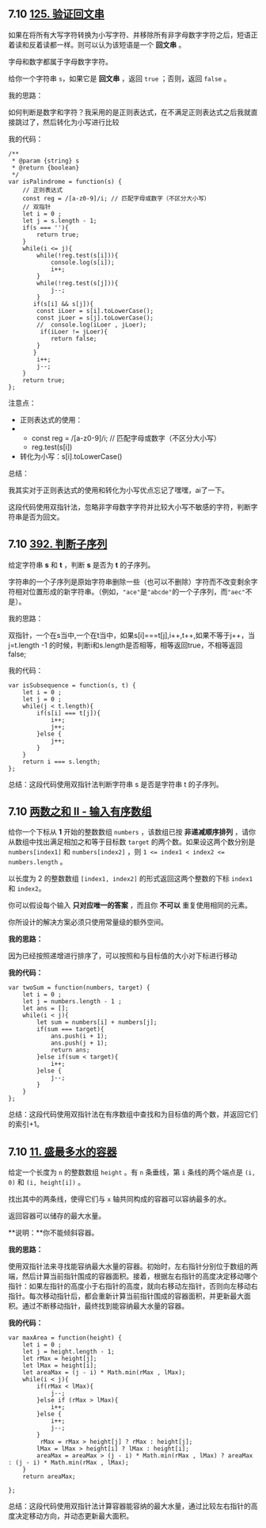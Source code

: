 ﻿## 7.10 [125. 验证回文串](https://leetcode.cn/problems/valid-palindrome/)

如果在将所有大写字符转换为小写字符、并移除所有非字母数字字符之后，短语正着读和反着读都一样。则可以认为该短语是一个 **回文串** 。

字母和数字都属于字母数字字符。

给你一个字符串 `s`，如果它是 **回文串** ，返回 `true` ；否则，返回 `false` 。

我的思路：

如何判断是数字和字符？我采用的是正则表达式，在不满足正则表达式之后我就直接跳过了，然后转化为小写进行比较

我的代码：

```
/**
 * @param {string} s
 * @return {boolean}
 */
var isPalindrome = function(s) {
    // 正则表达式
    const reg = /[a-z0-9]/i; // 匹配字母或数字（不区分大小写）
    // 双指针
    let i = 0 ; 
    let j = s.length - 1;
    if(s === ''){
        return true;
    }
    while(i <= j){
        while(!reg.test(s[i])){
            console.log(s[i]);
            i++;
        }
        while(!reg.test(s[j])){
            j--;
        }
       if(s[i] && s[j]){
        const iLoer = s[i].toLowerCase();
        const jLoer = s[j].toLowerCase();
        //  console.log(iLoer , jLoer);
         if(iLoer != jLoer){
            return false;
        }
       }
        i++;
        j--;
    }
    return true;
};
```

注意点：

- 正则表达式的使用：
- -  const reg = /[a-z0-9]/i; // 匹配字母或数字（不区分大小写）
  - reg.test(s[i])
- 转化为小写：s[i].toLowerCase()

总结：

我其实对于正则表达式的使用和转化为小写优点忘记了嘿嘿，ai了一下。

这段代码使用双指针法，忽略非字母数字字符并比较大小写不敏感的字符，判断字符串是否为回文。

## 7.10 [392. 判断子序列](https://leetcode.cn/problems/is-subsequence/)

给定字符串 **s** 和 **t** ，判断 **s** 是否为 **t** 的子序列。

字符串的一个子序列是原始字符串删除一些（也可以不删除）字符而不改变剩余字符相对位置形成的新字符串。（例如，`"ace"`是`"abcde"`的一个子序列，而`"aec"`不是）。

我的思路：

双指针，一个在s当中,一个在t当中，如果s[i]===t[j],i++,t++,如果不等于j++，当j=t.length -1 的时候，判断i和s.length是否相等，相等返回true，不相等返回false;

我的代码：

```
var isSubsequence = function(s, t) {
    let i = 0 ; 
    let j = 0 ;
    while(j < t.length){
        if(s[i] === t[j]){
            i++;
            j++;
        }else {
            j++;
        }
    }
    return i === s.length;
};
```

总结：这段代码使用双指针法判断字符串 s 是否是字符串 t 的子序列。

## 7.10 [两数之和 II - 输入有序数组](https://leetcode.cn/problems/two-sum-ii-input-array-is-sorted/)

给你一个下标从 **1** 开始的整数数组 `numbers` ，该数组已按 **非递减顺序排列**  ，请你从数组中找出满足相加之和等于目标数 `target` 的两个数。如果设这两个数分别是 `numbers[index1]` 和 `numbers[index2]` ，则 `1 <= index1 < index2 <= numbers.length` 。

以长度为 2 的整数数组 `[index1, index2]` 的形式返回这两个整数的下标 `index1` 和 `index2`。

你可以假设每个输入 **只对应唯一的答案** ，而且你 **不可以** 重复使用相同的元素。

你所设计的解决方案必须只使用常量级的额外空间。

**我的思路：**

因为已经按照递增进行排序了，可以按照和与目标值的大小对下标进行移动

**我的代码：**

```
var twoSum = function(numbers, target) {
    let i = 0 ; 
    let j = numbers.length - 1 ;
    let ans = [];
    while(i < j){
        let sum = numbers[i] + numbers[j];
        if(sum === target){
            ans.push(i + 1);
            ans.push(j + 1);
            return ans;
        }else if(sum < target){
            i++;
        }else {
            j--;
        } 
    }
};

```

总结：这段代码使用双指针法在有序数组中查找和为目标值的两个数，并返回它们的索引+1。

## 7.10 [11. 盛最多水的容器](https://leetcode.cn/problems/container-with-most-water/)

给定一个长度为 `n` 的整数数组 `height` 。有 `n` 条垂线，第 `i` 条线的两个端点是 `(i, 0)` 和 `(i, height[i])` 。

找出其中的两条线，使得它们与 `x` 轴共同构成的容器可以容纳最多的水。

返回容器可以储存的最大水量。

**说明：**你不能倾斜容器。

**我的思路：**

使用双指针法来寻找能容纳最大水量的容器。初始时，左右指针分别位于数组的两端，然后计算当前指针围成的容器面积。接着，根据左右指针的高度决定移动哪个指针：如果左指针的高度小于右指针的高度，就向右移动左指针，否则向左移动右指针。每次移动指针后，都会重新计算当前指针围成的容器面积，并更新最大面积。通过不断移动指针，最终找到能容纳最大水量的容器。

**我的代码：**

```
var maxArea = function(height) {
    let i = 0 ; 
    let j = height.length - 1;
    let rMax = height[j];
    let lMax = height[i];
    let areaMax = (j - i) * Math.min(rMax , lMax);
    while(i < j){
        if(rMax < lMax){
            j--;
        }else if (rMax > lMax){
            i++;
        }else {
            i++;
            j--;
        }
         rMax = rMax > height[j] ? rMax : height[j];
        lMax = lMax > height[i] ? lMax : height[i];
        areaMax = areaMax > (j - i) * Math.min(rMax , lMax) ? areaMax : (j - i) * Math.min(rMax , lMax);
    }
    return areaMax;
    
};
```

总结：这段代码使用双指针法计算容器能容纳的最大水量，通过比较左右指针的高度决定移动方向，并动态更新最大面积。

